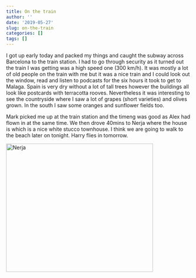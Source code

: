 ```yaml
---
title: On the train
author: ''
date: '2019-05-27'
slug: on-the-train
categories: []
tags: []
---
```


I got up early today and packed my things and caught the subway across Barcelona to the train station. I had to go through security as it turned out the train I was getting was a high speed one (300 km/h). It was mostly a lot of old people on the train with me but it was a nice train and I could look out the window, read and listen to podcasts for the six hours it took to get to Malaga. Spain is very dry without a lot of tall trees however the buildings all look like postcards with terracotta rooves. Nevertheless it was interesting to see the countryside where I saw a lot of grapes (short varieties) and olives grown. In the south I saw some oranges and sunflower fields too.

Mark picked me up at the train station and the timeng was good as Alex had flown in at the same time. We then drove 40mins to Nerja where the house is which is a nice white stucco townhouse. I think we are going to walk to the beach later on tonight. Harry flies in tomorrow.

<img src="/post/2019-05-27-on-the-train_files/Fig1.jpg" alt="Nerja" width="400px" height="350px"/>